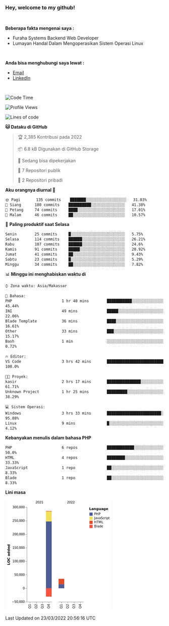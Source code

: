 <h3>Hey, welcome to my github!</h3>

<br>

<p><strong>Beberapa fakta mengenai saya :</strong></p>

<ul>
  <li>Furaha Systems Backend Web Developer</li>
  <li>Lumayan Handal Dalam Mengoperasikan Sistem Operasi Linux</li>
</ul>

<br>

<p><strong>Anda bisa menghubungi saya lewat :</strong></p>

<ul>
  <li><a href="mailto:renaldiapriyanto419@gmail.com">Email</a></li>
  <li><a href="https://www.linkedin.com/in/renaldi-kadang-314314206/">LinkedIn</a></li>
</ul>

<br>

<!--START_SECTION:waka-->
![Code Time](http://img.shields.io/badge/Code%20Time-44%20hrs%2025%20mins-blue)

![Profile Views](http://img.shields.io/badge/Profil%20dilihat-9-blue)

![Lines of code](https://img.shields.io/badge/Sejak%20Hello%20World%20aku%20telah%20menulis-290%20Thousand%20baris%20kode-blue)

**🐱 Dataku di GitHub** 

> 🏆 2,385 Kontribusi pada 2022
 > 
> 📦 6.8 kB Digunakan di GitHub Storage 
 > 
> 💼 Sedang bisa dipekerjakan
 > 
> 📜 7 Repositori publik 
 > 
> 🔑 2 Repositori pribadi  
 > 
**Aku orangnya diurnal 🐤** 

```text
🌞 Pagi       135 commits    ███████░░░░░░░░░░░░░░░░░░   31.03% 
🌆 Siang      180 commits    ██████████░░░░░░░░░░░░░░░   41.38% 
🌃 Petang     74 commits     ████░░░░░░░░░░░░░░░░░░░░░   17.01% 
🌙 Malam      46 commits     ██░░░░░░░░░░░░░░░░░░░░░░░   10.57%

```
📅 **Paling produktif saat Selasa** 

```text
Senin        25 commits     █░░░░░░░░░░░░░░░░░░░░░░░░   5.75% 
Selasa       114 commits    ██████░░░░░░░░░░░░░░░░░░░   26.21% 
Rabu         107 commits    ██████░░░░░░░░░░░░░░░░░░░   24.6% 
Kamis        91 commits     █████░░░░░░░░░░░░░░░░░░░░   20.92% 
Jumat        41 commits     ██░░░░░░░░░░░░░░░░░░░░░░░   9.43% 
Sabtu        23 commits     █░░░░░░░░░░░░░░░░░░░░░░░░   5.29% 
Minggu       34 commits     ██░░░░░░░░░░░░░░░░░░░░░░░   7.82%

```


📊 **Minggu ini menghabiskan waktu di** 

```text
⌚︎ Zona waktu: Asia/Makassar

💬 Bahasa: 
PHP                      1 hr 40 mins        ███████████░░░░░░░░░░░░░░   45.44% 
INI                      49 mins             █████░░░░░░░░░░░░░░░░░░░░   22.06% 
Blade Template           36 mins             ████░░░░░░░░░░░░░░░░░░░░░   16.61% 
Other                    33 mins             ███░░░░░░░░░░░░░░░░░░░░░░   15.17% 
Bash                     1 min               ░░░░░░░░░░░░░░░░░░░░░░░░░   0.72%

🔥 Editor: 
VS Code                  3 hrs 42 mins       █████████████████████████   100.0%

🐱‍💻 Proyek: 
kasir                    2 hrs 17 mins       ███████████████░░░░░░░░░░   61.71% 
Unknown Project          1 hr 25 mins        █████████░░░░░░░░░░░░░░░░   38.29%

💻 Sistem Operasi: 
Windows                  3 hrs 33 mins       ████████████████████████░   95.88% 
Linux                    9 mins              █░░░░░░░░░░░░░░░░░░░░░░░░   4.12%

```

**Kebanyakan menulis dalam bahasa PHP** 

```text
PHP                      6 repos             ████████████░░░░░░░░░░░░░   50.0% 
HTML                     4 repos             ████████░░░░░░░░░░░░░░░░░   33.33% 
JavaScript               1 repo              ██░░░░░░░░░░░░░░░░░░░░░░░   8.33% 
Blade                    1 repo              ██░░░░░░░░░░░░░░░░░░░░░░░   8.33%

```


**Lini masa**

![Chart not found](https://raw.githubusercontent.com/Sylent-Sys/Sylent-Sys/main/charts/bar_graph.png) 


 Last Updated on 23/03/2022 20:56:16 UTC
<!--END_SECTION:waka-->
